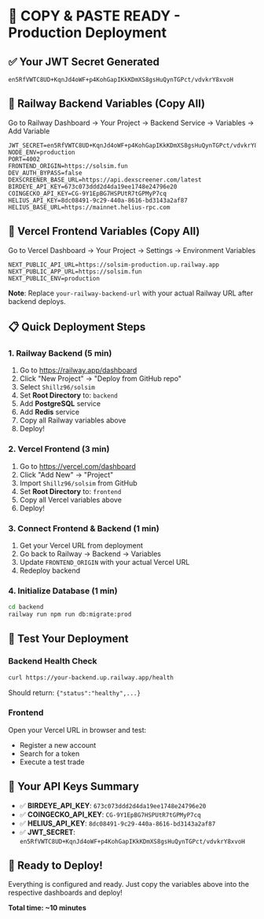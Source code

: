 # 🚀 COPY & PASTE READY - Production Deployment

## ✅ Your JWT Secret Generated
```
en5RfVWTC8UD+KqnJd4oWF+p4KohGapIKkKDmXS8gsHuQynTGPct/vdvkrY8xvoH
```

## 🔧 Railway Backend Variables (Copy All)

Go to Railway Dashboard → Your Project → Backend Service → Variables → Add Variable

```
JWT_SECRET=en5RfVWTC8UD+KqnJd4oWF+p4KohGapIKkKDmXS8gsHuQynTGPct/vdvkrY8xvoH
NODE_ENV=production
PORT=4002
FRONTEND_ORIGIN=https://solsim.fun
DEV_AUTH_BYPASS=false
DEXSCREENER_BASE_URL=https://api.dexscreener.com/latest
BIRDEYE_API_KEY=673c073ddd2d4da19ee1748e24796e20
COINGECKO_API_KEY=CG-9Y1EpBG7HSPUtR7tGPMyP7cq
HELIUS_API_KEY=8dc08491-9c29-440a-8616-bd3143a2af87
HELIUS_BASE_URL=https://mainnet.helius-rpc.com
```

## 🎨 Vercel Frontend Variables (Copy All)

Go to Vercel Dashboard → Your Project → Settings → Environment Variables

```
NEXT_PUBLIC_API_URL=https://solsim-production.up.railway.app
NEXT_PUBLIC_APP_URL=https://solsim.fun
NEXT_PUBLIC_ENV=production
```

**Note**: Replace `your-railway-backend-url` with your actual Railway URL after backend deploys.

## 📋 Quick Deployment Steps

### 1. Railway Backend (5 min)
1. Go to https://railway.app/dashboard
2. Click "New Project" → "Deploy from GitHub repo"
3. Select `Shillz96/solsim`
4. Set **Root Directory** to: `backend`
5. Add **PostgreSQL** service
6. Add **Redis** service
7. Copy all Railway variables above
8. Deploy!

### 2. Vercel Frontend (3 min)
1. Go to https://vercel.com/dashboard
2. Click "Add New" → "Project"
3. Import `Shillz96/solsim` from GitHub
4. Set **Root Directory** to: `frontend`
5. Copy all Vercel variables above
6. Deploy!

### 3. Connect Frontend & Backend (1 min)
1. Get your Vercel URL from deployment
2. Go back to Railway → Backend → Variables
3. Update `FRONTEND_ORIGIN` with your actual Vercel URL
4. Redeploy backend

### 4. Initialize Database (1 min)
```bash
cd backend
railway run npm run db:migrate:prod
```

## 🎯 Test Your Deployment

### Backend Health Check
```bash
curl https://your-backend.up.railway.app/health
```
Should return: `{"status":"healthy",...}`

### Frontend
Open your Vercel URL in browser and test:
- Register a new account
- Search for a token
- Execute a test trade

## 🔗 Your API Keys Summary

- ✅ **BIRDEYE_API_KEY**: `673c073ddd2d4da19ee1748e24796e20`
- ✅ **COINGECKO_API_KEY**: `CG-9Y1EpBG7HSPUtR7tGPMyP7cq`
- ✅ **HELIUS_API_KEY**: `8dc08491-9c29-440a-8616-bd3143a2af87`
- ✅ **JWT_SECRET**: `en5RfVWTC8UD+KqnJd4oWF+p4KohGapIKkKDmXS8gsHuQynTGPct/vdvkrY8xvoH`

## 🚀 Ready to Deploy!

Everything is configured and ready. Just copy the variables above into the respective dashboards and deploy!

**Total time: ~10 minutes**
